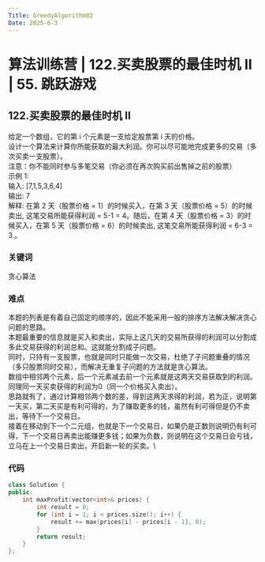 ```yaml
---
Title: GreedyAlgorithm02
Date: 2025-6-3
---
```

# 算法训练营 | 122.买卖股票的最佳时机 II | 55. 跳跃游戏
## 122.买卖股票的最佳时机 II
给定一个数组，它的第  i 个元素是一支给定股票第 i 天的价格。\
设计一个算法来计算你所能获取的最大利润。你可以尽可能地完成更多的交易（多次买卖一支股票）。\
注意：你不能同时参与多笔交易（你必须在再次购买前出售掉之前的股票）\
示例 1:\
输入: [7,1,5,3,6,4]\
输出: 7\
解释: 在第 2 天（股票价格 = 1）的时候买入，在第 3 天（股票价格 = 5）的时候卖出, 这笔交易所能获得利润 = 5-1 = 4。随后，在第 4 天（股票价格 = 3）的时候买入，在第 5 天（股票价格 = 6）的时候卖出, 这笔交易所能获得利润 = 6-3 = 3 。
### 关键词
贪心算法
### 难点
本题的列表是有着自己固定的顺序的，因此不能采用一般的排序方法解决解决贪心问题的思路。\
本题最重要的信息就是买入和卖出，实际上这几天的交易所获得的利润可以分割成多此交易获得的利润总和。这就能分割成子问题。\
同时，只持有一支股票，也就是同时只能做一次交易，杜绝了子问题重叠的情况（多只股票同时交易），而解决无重复子问题的方法就是贪心算法。\
数组中相邻两个元素，后一个元素减去前一个元素就是这两天交易获取到的利润。同理同一天买卖获得的利润为0（同一个价格买入卖出）。\
思路就有了，通过计算相邻两个数的差，得到这两天求得的利润，若为正，说明第一天买，第二天买是有利可得的，为了赚取更多的钱，虽然有利可得但是仍不卖出，等待下一个交易日。\
接着在移动到下一个二元组，也就是下一个交易日，如果仍是正数则说明仍有利可得，下一个交易日再卖出能赚更多钱；如果为负数，则说明在这个交易日会亏钱，立马在上一个交易日卖出，开启新一轮的买卖。\
### 代码
~~~C++
class Solution {
public:
    int maxProfit(vector<int>& prices) {
        int result = 0;
        for (int i = 1; i < prices.size(); i++) {
            result += max(prices[i] - prices[i - 1], 0);
        }
        return result;
    }
};
